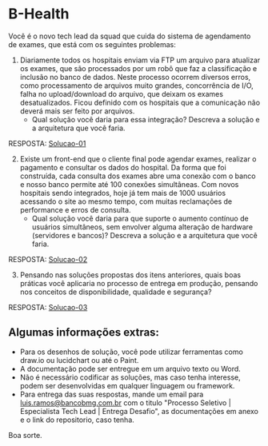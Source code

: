 # B-Health
Você é o novo tech lead da squad que cuida do sistema de agendamento de exames, que está com os seguintes problemas:

1) Diariamente todos os hospitais enviam via FTP um arquivo para atualizar os exames, que são processados por um robô que faz a classificação e inclusão no banco de dados. Neste processo ocorrem diversos erros, como processamento de arquivos muito grandes, concorrência de I/O, falha no upload/download do arquivo, que deixam os exames desatualizados. Ficou definido com os hospitais que a comunicação não deverá mais ser feito por arquivos.
   - Qual solução você daria para essa integração? Descreva a solução e a arquitetura que você faria.

RESPOSTA: [Solucao-01](https://github.com/rayanscs/b-health/tree/main/Solucao-01)

2) Existe um front-end que o cliente final pode agendar exames, realizar o pagamento e consultar os dados do hospital. Da forma que foi construída, cada consulta dos exames abre uma conexão com o banco e nosso banco permite até 100 conexões simultâneas. Com novos hospitais sendo integrados, hoje já tem mais de 1000 usuários acessando o site ao mesmo tempo, com muitas reclamações de performance e erros de consulta. 
   - Qual solução você daria para que suporte o aumento contínuo de usuários simultâneos, sem envolver alguma alteração de hardware (servidores e bancos)? Descreva a solução e a arquitetura que você faria.

RESPOSTA: [Solucao-02](https://github.com/rayanscs/b-health/tree/main/Solucao-02)

3) Pensando nas soluções propostas dos itens anteriores, quais boas práticas você aplicaria no processo de entrega em produção, pensando nos conceitos de disponibilidade, qualidade e segurança?

RESPOSTA: [Solucao-03](https://github.com/rayanscs/b-health/tree/main/Solucao-03)


## Algumas informações extras:

- Para os desenhos de solução, você pode utilizar ferramentas como draw.io ou lucidchart ou até o Paint.
- A documentação pode ser entregue em um arquivo texto ou Word.
- Não é necessário codificar as soluções, mas caso tenha interesse, podem ser desenvolvidas em qualquer linguagem ou framework.
- Para entrega das suas respostas, mande um email para luis.ramos@bancobmg.com.br com o titulo "Processo Seletivo | Especialista Tech Lead | Entrega Desafio", as documentações em anexo e o link do repositorio, caso tenha.

Boa sorte.
